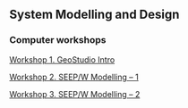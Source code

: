 ## System Modelling and Design

### Computer workshops

[Workshop 1. GeoStudio Intro](https://docs.google.com/document/d/1iWvmCo50w7cD4bQvS8z5VzejMpUfDb6aiuPQGYiKtPw/edit?userstoinvite=vinuashi@gmail.com&ts=5b6a2a7b)

[Workshop 2. SEEP/W Modelling – 1](https://docs.google.com/document/d/1BfMIIk4wqTia-X5rQKkrlAQomBvv9PXh-GZQWhvQfAI/edit)

[Workshop 3. SEEP/W Modelling – 2](https://docs.google.com/document/d/1GAZXCIyxFntwfAJZGwAHRsPL2SkqIir0SvmD8swHapY/edit)
